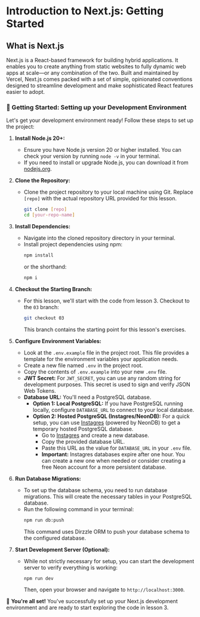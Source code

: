 # Introduction to Next.js: Getting Started

## What is Next.js

Next.js is a React-based framework for building hybrid applications. It enables you to create anything from static websites to fully dynamic web apps at scale—or any combination of the two. Built and maintained by Vercel, Next.js comes packed with a set of simple, opinionated conventions designed to streamline development and make sophisticated React features easier to adopt.

### 🚀 Getting Started: Setting up your Development Environment

Let's get your development environment ready! Follow these steps to set up the project:

1. **Install Node.js 20+:**

   - Ensure you have Node.js version 20 or higher installed. You can check your version by running `node -v` in your terminal.
   - If you need to install or upgrade Node.js, you can download it from [nodejs.org](https://nodejs.org/).

2. **Clone the Repository:**

   - Clone the project repository to your local machine using Git. Replace `[repo]` with the actual repository URL provided for this lesson.
     ```bash
     git clone [repo]
     cd [your-repo-name]
     ```

3. **Install Dependencies:**

   - Navigate into the cloned repository directory in your terminal.
   - Install project dependencies using npm:
     ```bash
     npm install
     ```
     or the shorthand:
     ```bash
     npm i
     ```

4. **Checkout the Starting Branch:**

   - For this lesson, we'll start with the code from lesson 3. Checkout to the `03` branch:
     ```bash
     git checkout 03
     ```
     This branch contains the starting point for this lesson's exercises.

5. **Configure Environment Variables:**

   - Look at the `.env.example` file in the project root. This file provides a template for the environment variables your application needs.
   - Create a new file named `.env` in the project root.
   - Copy the contents of `.env.example` into your new `.env` file.
   - **JWT Secret:** For `JWT_SECRET`, you can use any random string for development purposes. This secret is used to sign and verify JSON Web Tokens.
   - **Database URL:** You'll need a PostgreSQL database.
     - **Option 1: Local PostgreSQL:** If you have PostgreSQL running locally, configure `DATABASE_URL` to connect to your local database.
     - **Option 2: Hosted PostgreSQL (Instagres/NeonDB):** For a quick setup, you can use [Instagres](https://www.instagres.com/) (powered by NeonDB) to get a temporary hosted PostgreSQL database.
       - Go to [Instagres](https://www.instagres.com/) and create a new database.
       - Copy the provided database URL.
       - Paste this URL as the value for `DATABASE_URL` in your `.env` file.
       - **Important:** Instagres databases expire after one hour. You can create a new one when needed or consider creating a free Neon account for a more persistent database.

6. **Run Database Migrations:**

   - To set up the database schema, you need to run database migrations. This will create the necessary tables in your PostgreSQL database.
   - Run the following command in your terminal:
     ```bash
     npm run db:push
     ```
     This command uses Dirzzle ORM to push your database schema to the configured database.

7. **Start Development Server (Optional):**
   - While not strictly necessary for setup, you can start the development server to verify everything is working:
     ```bash
     npm run dev
     ```
     Then, open your browser and navigate to `http://localhost:3000`.

🎉 **You're all set!** You've successfully set up your Next.js development environment and are ready to start exploring the code in lesson 3.
